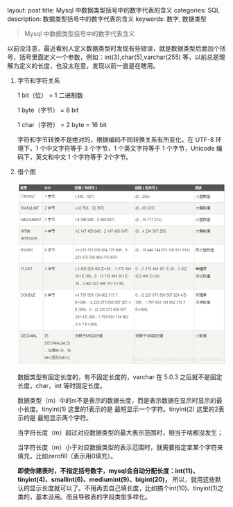 layout: post
title: Mysql 中数据类型括号中的数字代表的含义
categories: SQL
description: 数据类型括号中的数字代表的含义
keywords: 数字, 数据类型

> Mysql 中数据类型括号中的数字代表含义

以前没注意，最近看别人定义数据类型时发现有些错误，就是数据类型后面加个括号，括号里面定义一个参数，例如：int(3),char(5),varchar(255) 等，以前总是理解为定义的长度，也没太在意，发现以前一直是在瞎用。

1. 字节和字符关系

   1 bit（位）        =        1 二进制数

   1 byte（字节） =        8 bit

   1 char（字符） =        2 byte        =        16 bit

   字符和字节转换不是绝对的，根据编码不同转换关系有所变化，在 UTF-8 环境下，1 个中文字符等于 3 个字节，1 个英文字符等于 1 个字节，Unicode 编码下，英文和中文 1 个字符等于 2个字节。

2. 借个图

   ![](/images/sql/20171018104731307.png)

   数据类型有固定长度的，有不固定长度的，varchar 在 5.0.3 之后就不是固定长度，char，int 等时固定长度。

   数据类型（m）中的m不是表示的数据长度，而是表示数据在显示时显示的最小长度。tinyint(1) 这里的1表示的是 最短显示一个字符。tinyint(2) 这里的2表示的是 最短显示两个字符。

   当字符长度（m）超过对应数据类型的最大表示范围时，相当于啥都没发生；

   当字符长度（m）小于对应数据类型的表示范围时，就需要指定拿某个字符来填充，比如zerofill（表示用0填充）。

   **即使你建表时，不指定括号数字，mysql会自动分配长度：int(11)、tinyint(4)、smallint(6)、mediumint(9)、bigint(20)，** 所以，就用这些默认的显示长度就可以了。不用再去自己填长度，比如搞个int(10)、tinyint(1)之类的，基本没用。而且导致表的字段类型多样化。

